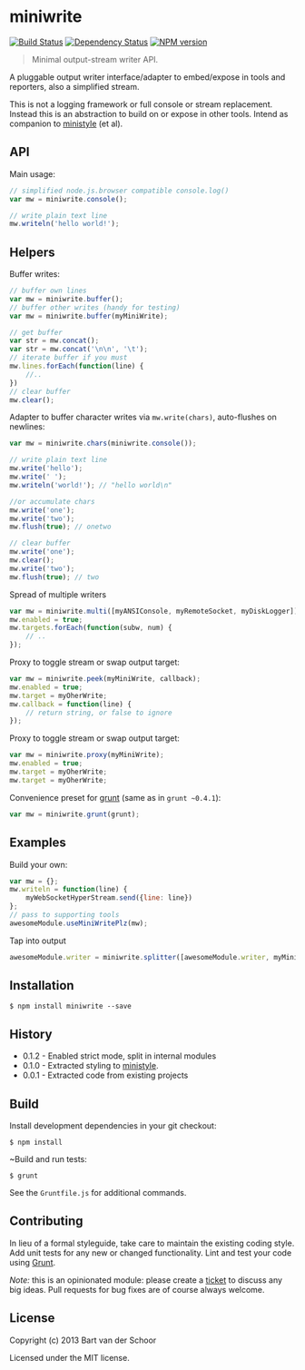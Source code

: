 # miniwrite

[![Build Status](https://secure.travis-ci.org/Bartvds/miniwrite.png?branch=master)](http://travis-ci.org/Bartvds/miniwrite) [![Dependency Status](https://gemnasium.com/Bartvds/miniwrite.png)](https://gemnasium.com/Bartvds/miniwrite) [![NPM version](https://badge.fury.io/js/miniwrite.png)](http://badge.fury.io/js/miniwrite)

> Minimal output-stream writer API. 

A pluggable output writer interface/adapter to embed/expose in tools and reporters, also a simplified stream.  

This is not a logging framework or full console or stream replacement. Instead this is an abstraction to build on or expose in other tools. Intend as companion to [ministyle](https://github.com/Bartvds/ministyle) (et al).

## API

Main usage:
````js
// simplified node.js.browser compatible console.log()
var mw = miniwrite.console();

// write plain text line
mw.writeln('hello world!');
````

## Helpers

Buffer writes:
````js
// buffer own lines
var mw = miniwrite.buffer();
// buffer other writes (handy for testing)
var mw = miniwrite.buffer(myMiniWrite);

// get buffer
var str = mw.concat();
var str = mw.concat('\n\n', '\t');
// iterate buffer if you must
mw.lines.forEach(function(line) {
	//..
})
// clear buffer
mw.clear();
````

Adapter to buffer character writes via `mw.write(chars)`, auto-flushes on newlines:
````js
var mw = miniwrite.chars(miniwrite.console());

// write plain text line
mw.write('hello');
mw.write(' ');
mw.writeln('world!'); // "hello world\n"

//or accumulate chars
mw.write('one');
mw.write('two');
mw.flush(true); // onetwo

// clear buffer
mw.write('one');
mw.clear();
mw.write('two');
mw.flush(true); // two

````

Spread of multiple writers
````js
var mw = miniwrite.multi([myANSIConsole, myRemoteSocket, myDiskLogger]);
mw.enabled = true;
mw.targets.forEach(function(subw, num) {
	// .. 
});
````

Proxy to toggle stream or swap output target:
````js
var mw = miniwrite.peek(myMiniWrite, callback);
mw.enabled = true;
mw.target = myOherWrite;
mw.callback = function(line) {
	// return string, or false to ignore
});
````

Proxy to toggle stream or swap output target:
````js
var mw = miniwrite.proxy(myMiniWrite);
mw.enabled = true;
mw.target = myOherWrite;
mw.target = myOherWrite;
````

Convenience preset for [grunt](https://github.com/gruntjs/grunt) (same as in `grunt ~0.4.1`):
````js
var mw = miniwrite.grunt(grunt);
````
## Examples

Build your own:
````js
var mw = {};
mw.writeln = function(line) {
	myWebSocketHyperStream.send({line: line})
};
// pass to supporting tools
awesomeModule.useMiniWritePlz(mw);
````

Tap into output
````js
awesomeModule.writer = miniwrite.splitter([awesomeModule.writer, myMiniWrite]);
````

## Installation 

```shell
$ npm install miniwrite --save
```

## History

* 0.1.2 - Enabled strict mode, split in internal modules
* 0.1.0 - Extracted styling to [ministyle](https://github.com/Bartvds/ministyle).
* 0.0.1 - Extracted code from existing projects

## Build

Install development dependencies in your git checkout:

    $ npm install

~Build and run tests:

    $ grunt

See the `Gruntfile.js` for additional commands.

## Contributing

In lieu of a formal styleguide, take care to maintain the existing coding style. Add unit tests for any new or changed functionality. Lint and test your code using [Grunt](http://gruntjs.com/).

*Note:* this is an opinionated module: please create a [ticket](https://github.com/Bartvds/miniwrite/issues) to discuss any big ideas. Pull requests for bug fixes are of course always welcome. 

## License

Copyright (c) 2013 Bart van der Schoor

Licensed under the MIT license.


